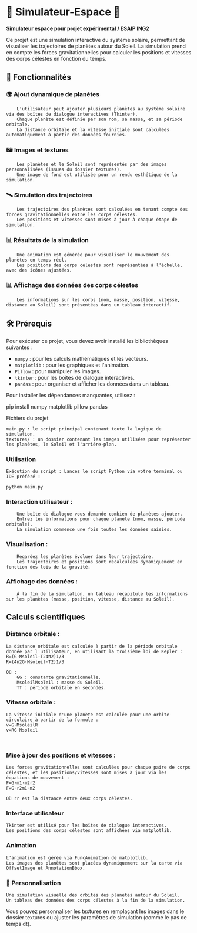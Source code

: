 # 🌌 Simulateur-Espace 🌌

**Simulateur espace pour projet expérimental / ESAIP ING2**

Ce projet est une simulation interactive du système solaire, permettant de visualiser les trajectoires de planètes autour du Soleil. La simulation prend en compte les forces gravitationnelles pour calculer les positions et vitesses des corps célestes en fonction du temps.
## 🚀 Fonctionnalités

### 🌍 Ajout dynamique de planètes
        L'utilisateur peut ajouter plusieurs planètes au système solaire via des boîtes de dialogue interactives (Tkinter).
        Chaque planète est définie par son nom, sa masse, et sa période orbitale.
        La distance orbitale et la vitesse initiale sont calculées automatiquement à partir des données fournies.

### 🖼️ Images et textures
        Les planètes et le Soleil sont représentés par des images personnalisées (issues du dossier textures).
        Une image de fond est utilisée pour un rendu esthétique de la simulation.

### 🛰️ Simulation des trajectoires
        Les trajectoires des planètes sont calculées en tenant compte des forces gravitationnelles entre les corps célestes.
        Les positions et vitesses sont mises à jour à chaque étape de simulation.

### 📊 Résultats de la simulation
        Une animation est générée pour visualiser le mouvement des planètes en temps réel.
        Les positions des corps célestes sont représentées à l'échelle, avec des icônes ajustées.

### 📊 Affichage des données des corps célestes
        Les informations sur les corps (nom, masse, position, vitesse, distance au Soleil) sont présentées dans un tableau interactif.

## 🛠️ Prérequis

Pour exécuter ce projet, vous devez avoir installé les bibliothèques suivantes :

- `numpy` : pour les calculs mathématiques et les vecteurs.
- `matplotlib` : pour les graphiques et l'animation.
- `Pillow` : pour manipuler les images.
- `tkinter` : pour les boîtes de dialogue interactives.
- `pandas` : pour organiser et afficher les données dans un tableau.


Pour installer les dépendances manquantes, utilisez :

pip install numpy matplotlib pillow pandas

Fichiers du projet

    main.py : le script principal contenant toute la logique de simulation.
    textures/ : un dossier contenant les images utilisées pour représenter les planètes, le Soleil et l'arrière-plan.

### Utilisation

    Exécution du script : Lancez le script Python via votre terminal ou IDE préféré :

    python main.py

### Interaction utilisateur :
        Une boîte de dialogue vous demande combien de planètes ajouter.
        Entrez les informations pour chaque planète (nom, masse, période orbitale).
        La simulation commence une fois toutes les données saisies.

### Visualisation :
        Regardez les planètes évoluer dans leur trajectoire.
        Les trajectoires et positions sont recalculées dynamiquement en fonction des lois de la gravité.

### Affichage des données :
        À la fin de la simulation, un tableau récapitule les informations sur les planètes (masse, position, vitesse, distance au Soleil).

## Calculs scientifiques

### Distance orbitale :
    La distance orbitale est calculée à partir de la période orbitale donnée par l'utilisateur, en utilisant la troisième loi de Kepler :
    R=(G⋅Msoleil⋅T24π2)1/3
    R=(4π2G⋅Msoleil​⋅T2​)1/3

    Où :
        GG : constante gravitationnelle.
        MsoleilMsoleil​ : masse du Soleil.
        TT : période orbitale en secondes.

### Vitesse orbitale :
    La vitesse initiale d'une planète est calculée pour une orbite circulaire à partir de la formule :
    v=G⋅MsoleilR
    v=RG⋅Msoleil​​

    ​

### Mise à jour des positions et vitesses :
    Les forces gravitationnelles sont calculées pour chaque paire de corps célestes, et les positions/vitesses sont mises à jour via les équations de mouvement :
    F=G⋅m1⋅m2r2
    F=G⋅r2m1​⋅m2​​

    Où rr est la distance entre deux corps célestes.

### Interface utilisateur

    Tkinter est utilisé pour les boîtes de dialogue interactives.
    Les positions des corps célestes sont affichées via matplotlib.

### Animation

    L'animation est gérée via FuncAnimation de matplotlib.
    Les images des planètes sont placées dynamiquement sur la carte via OffsetImage et AnnotationBbox.

### 🎨 Personnalisation

    Une simulation visuelle des orbites des planètes autour du Soleil.
    Un tableau des données des corps célestes à la fin de la simulation.

Vous pouvez personnaliser les textures en remplaçant les images dans le dossier textures ou ajuster les paramètres de simulation (comme le pas de temps dt).
